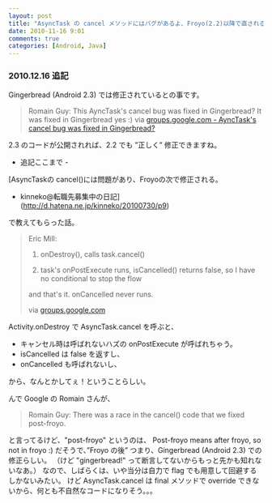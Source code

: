 ```yaml
---
layout: post
title: "AsyncTask の cancel メソッドにはバグがあるよ、Froyo(2.2)以降で直されるかもよ→Gingerbread（2.3）で直ったよ"
date: 2010-11-16 9:01
comments: true
categories: [Android, Java] 
---
```

### 2010.12.16 追記

Gingerbread (Android 2.3) では修正されているとの事です。
<!--more-->

>Romain Guy:
> This AyncTask's cancel bug was fixed in Gingerbread?
> It was fixed in Gingerbread yes :)
> via [groups.google.com - AyncTask's cancel bug was fixed in Gingerbread?](http://groups.google.com/group/android-developers/browse_thread/thread/6dccc5cbd7bb9205/aae9a3136945890c#)

2.3 のコードが公開されれば、2.2 でも ”正しく” 修正できますね。

- 追記ここまで -

[AsyncTaskの cancel()には問題があり、Froyoの次で修正される。
- kinneko@転職先募集中の日記](http://d.hatena.ne.jp/kinneko/20100730/p9)

で教えてもらった話。

> Eric Mill:
> 1) onDestroy(), calls task.cancel() 
> 
> 2) task's onPostExecute runs, isCancelled() returns false, so I have 
> no conditional to stop the flow
> 
> and that's it. onCancelled never runs.
> 
> via [groups.google.com](http://groups.google.com/group/android-developers/browse_thread/thread/07ea01892ee7a5f4/9f71428217c2cd44?)

Activity.onDestroy で AsyncTask.cancel を呼ぶと、

* キャンセル時は呼ばれないハズの onPostExecute が呼ばれちゃう。
* isCancelled は false を返すし、
* onCancelled も呼ばれないし、

から、なんとかしてぇ！ということらしい。

んで Google の Romain さんが、

> Romain Guy:
> There was a race in the cancel() code that we fixed post-froyo. 

と言ってるけど、"post-froyo" というのは、
Post-froyo  means after froyo, so not in froyo :) 
だそうで、”Froyo の後” つまり、Gingerbread (Android 2.3) での修正らしい。
（けど "gingerbread!"  って断言してないからもっと先かも知れないなあ。）
なので、しばらくは、いや当分は自力で flag でも用意して回避するしかないみたい。
けど AsyncTask.cancel は final メソッドで override できないから、何とも不自然なコードになりそう。。。 